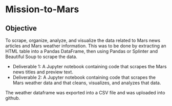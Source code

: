 # Mission-to-Mars

## Objective

To scrape, organize, analyze, and visualize the data related to Mars news articles and Mars weather information. This was to be done by extracting an HTML table into a Pandas DataFrame, then using Pandas or Splinter and Beautiful Soup to scrape the data. 

* Deliverable 1: A Jupyter notebook containing code that scrapes the Mars news titles and preview text.
* Deliverable 2: A Jupyter notebook containing code that scrapes the Mars weather data and that cleans, visualizes, and analyzes that data.

The weather dataframe was exported into a CSV file and was uploaded into github. 
